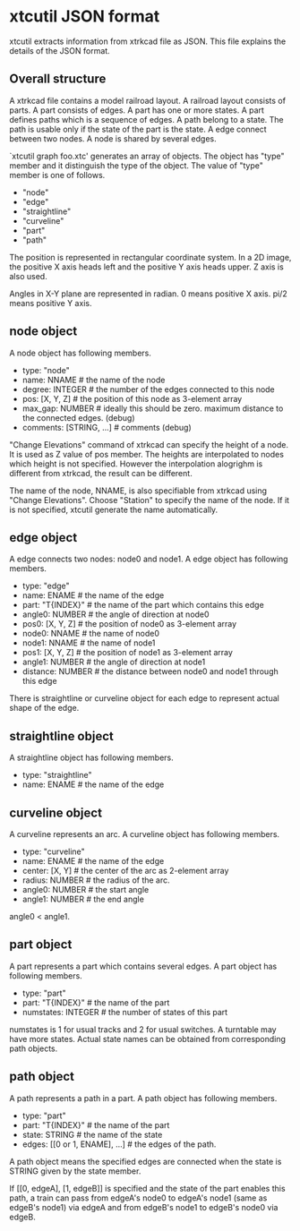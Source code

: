 # xtcutil JSON format

xtcutil extracts information from xtrkcad file as JSON.
This file explains the details of the JSON format.

## Overall structure

A xtrkcad file contains a model railroad layout.
A railroad layout consists of parts.
A part consists of edges.
A part has one or more states.
A part defines paths which is a sequence of edges.
A path belong to a state.
The path is usable only if the state of the part is the state.
A edge connect between two nodes.
A node is shared by several edges.

`xtcutil graph foo.xtc' generates an array of objects.
The object has "type" member and it distinguish the type of the object.
The value of "type" member is one of follows.

- "node"
- "edge"
- "straightline"
- "curveline"
- "part"
- "path"

The position is represented in rectangular coordinate system.
In a 2D image, the positive X axis heads left and
the positive Y axis heads upper.
Z axis is also used.

Angles in X-Y plane are represented in radian.
0 means positive X axis.
pi/2 means positive Y axis.

## node object

A node object has following members.

- type: "node"
- name: NNAME           # the name of the node
- degree: INTEGER       # the number of the edges connected to this node
- pos: [X, Y, Z]        # the position of this node as 3-element array
- max_gap: NUMBER       # ideally this should be zero.  maximum distance to the connected edges. (debug)
- comments: [STRING, ...]       # comments (debug)

"Change Elevations" command of xtrkcad can specify the height of a node.
It is used as Z value of pos member.
The heights are interpolated to nodes which height is not specified.
However the interpolation alogrighm is different from xtrkcad, the result can be different.

The name of the node, NNAME, is also specifiable from xtrkcad using "Change Elevations".
Choose "Station" to specify the name of the node.
If it is not specified, xtcutil generate the name automatically.

## edge object

A edge connects two nodes: node0 and node1.
A edge object has following members.

- type: "edge"
- name: ENAME           # the name of the edge
- part: "T{INDEX}"      # the name of the part which contains this edge
- angle0: NUMBER        # the angle of direction at node0
- pos0: [X, Y, Z]       # the position of node0 as 3-element array
- node0: NNAME          # the name of node0
- node1: NNAME          # the name of node1
- pos1: [X, Y, Z]       # the position of node1 as 3-element array
- angle1: NUMBER        # the angle of direction at node1
- distance: NUMBER      # the distance between node0 and node1 through this edge

There is straightline or curveline object for each edge to represent actual
shape of the edge.

## straightline object

A straightline object has following members.

- type: "straightline"
- name: ENAME           # the name of the edge

## curveline object

A curveline represents an arc.
A curveline object has following members.

- type: "curveline"
- name: ENAME           # the name of the edge
- center: [X, Y]        # the center of the arc as 2-element array
- radius: NUMBER        # the radius of the arc.
- angle0: NUMBER        # the start angle
- angle1: NUMBER        # the end angle

angle0 < angle1.

## part object

A part represents a part which contains several edges.
A part object has following members.

- type: "part"
- part: "T{INDEX}"      # the name of the part
- numstates: INTEGER    # the number of states of this part

numstates is 1 for usual tracks and 2 for usual switches.
A turntable may have more states.
Actual state names can be obtained from corresponding path objects.

## path object

A path represents a path in a part.
A path object has following members.

- type: "part"
- part: "T{INDEX}"      # the name of the part
- state: STRING         # the name of the state
- edges: [[0 or 1, ENAME], ...] # the edges of the path.

A path object means the specified edges are connected when the state is STRING
given by the state member.

If [[0, edgeA], [1, edgeB]] is specified and the state of the part enables this path,
a train can pass from edgeA's node0 to edgeA's node1 (same as edgeB's node1) via edgeA and
from edgeB's node1 to edgeB's node0 via edgeB.
